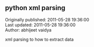 ## python xml parsing  
Originally published: 2011-05-28 19:36:00  
Last updated: 2011-05-28 19:36:00  
Author: abhijeet vaidya  
  
xml parsing to how to extract data